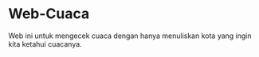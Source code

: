 # Web-Cuaca
Web ini untuk mengecek cuaca dengan hanya menuliskan kota yang ingin kita ketahui cuacanya.
